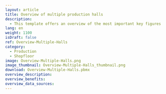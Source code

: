 ```yaml
---
layout: article
title: Overview of multiple production halls 
description: 
  - This template offers an overview of the most important key figures of several production halls. This includes information such as the status of the individual lines and meta information on the current orders, from OPC UA data for example.
lang: en
weight: 1100
isDraft: false
ref: Overview-Multiple-Halls
category:
  - Production
  - Shopfloor
image: Overview-Multiple-Halls.png
image_thumbnail: Overview-Multiple-Halls_thumbnail.png
download: Overview-Multiple-Halls.pbmx
overview_description:
overview_benefits:
overview_data_sources:
---
```

